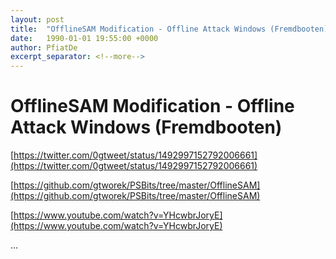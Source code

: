 ```yaml
---
layout: post
title:  "OfflineSAM Modification - Offline Attack Windows (Fremdbooten)"
date:   1990-01-01 19:55:00 +0000
author: PfiatDe
excerpt_separator: <!--more-->
---
```


# OfflineSAM Modification - Offline Attack Windows (Fremdbooten)

[https://twitter.com/0gtweet/status/1492997152792006661](https://twitter.com/0gtweet/status/1492997152792006661)

[https://github.com/gtworek/PSBits/tree/master/OfflineSAM](https://github.com/gtworek/PSBits/tree/master/OfflineSAM)

[https://www.youtube.com/watch?v=YHcwbrJoryE](https://www.youtube.com/watch?v=YHcwbrJoryE)

...
<!--more-->
